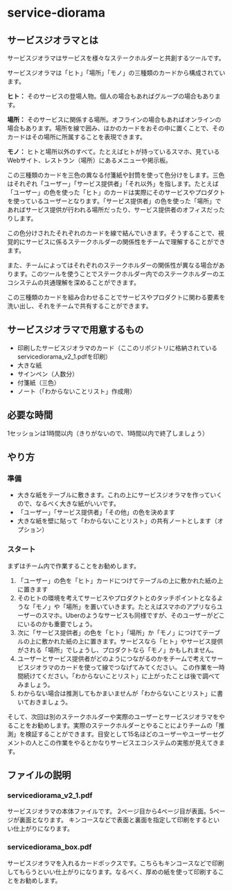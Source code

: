 # service-diorama
## サービスジオラマとは
サービスジオラマはサービスを様々なステークホルダーと共創するツールです。

サービスジオラマは「ヒト」「場所」「モノ」の三種類のカードから構成されています。

__ヒト：__ そのサービスの登場人物。個人の場合もあればグループの場合もあります。

__場所：__ そのサービスに関係する場所。オフラインの場合もあればオンラインの場合もあります。場所を線で囲み、ほかのカードをおその中に置くことで、そのカードはその場所に所属することを表現できます。

__モノ：__ ヒトと場所以外のすべて。たとえばヒトが持っているスマホ、見ているWebサイト、レストラン（場所）にあるメニューや掲示板。

この三種類のカードを三色の異なる付箋紙や封筒を使って色分けをします。三色はそれぞれ「ユーザー」「サービス提供者」「それ以外」を指します。たとえば「ユーザー」の色を使った「ヒト」のカードは実際にそのサービスやプロダクトを使っているユーザーとなります。「サービス提供者」の色を使った「場所」であればサービス提供が行われる場所だったり、サービス提供者のオフィスだったりします。

この色分けされたそれぞれのカードを線で結んでいきます。そうすることで、視覚的にサービスに係るステークホルダーの関係性をチームで理解することができます。

また、チームによってはそれぞれのステークホルダーの関係性が異なる場合があります。このツールを使うことでステークホルダー内でのステークホルダーのエコシステムの共通理解を深めることができます。

この三種類のカードを組み合わせることでサービスやプロダクトに関わる要素を洗い出し、それをチームで共有することができます。
## サービスジオラマで用意するもの
- 印刷したサービスジオラマのカード（ここのリポジトリに格納されているservicediorama_v2_1.pdfを印刷）
- 大きな紙
- サインペン（人数分）
- 付箋紙（三色）
- ノート（「わからないことリスト」作成用）
## 必要な時間
1セッションは1時間以内（きりがないので、1時間以内で終了しましょう）
## やり方
### 準備
- 大きな紙をテーブルに敷きます。これの上にサービスジオラマを作っていくので、なるべく大きな紙がいいです。
- 「ユーザー」「サービス提供者」「その他」の色を決めます
- 大きな紙を壁に貼って「わからないことリスト」の共有ノートとします（オプション）
### スタート
まずはチーム内で作業することをお勧めします。
1. 「ユーザー」の色を「ヒト」カードにつけてテーブルの上に敷かれた紙の上に置きます
1. そのヒトの環境を考えてサービスやプロダクトとのタッチポイントとなるような「モノ」や「場所」を置いていきます。たとえばスマホのアプリならユーザーのスマホ。Uberのようなサービスも同様ですが、そのユーザーがどこにいるのかも重要でしょう。
1. 次に「サービス提供者」の色を「ヒト」「場所」か「モノ」につけてテーブルの上に敷かれた紙の上に置きます。サービスなら「ヒト」やサービス提供がされる「場所」でしょうし、プロダクトなら「モノ」かもしれません。
1. ユーザーとサービス提供者がどのようにつながるのかをチームで考えてサービスジオラマのカードを使って線でつなげてみてください。
この作業を一時間続けてください。「わからないことリスト」に上がったことは後で調べてみましょう。
1. わからない場合は推測してもかまいませんが「わからないことリスト」に書いておきましょう。

そして、次回は別のステークホルダーや実際のユーザーとサービスジオラマをやることをお勧めします。実際のステークホルダーとやることによりチームの「推測」を検証することができます。目安として15名ほどのユーザーやユーザーセグメントの人とこの作業をやるとかなりサービスエコシステムの実態が見えてきます。
## ファイルの説明
### servicediorama_v2_1.pdf
サービスジオラマの本体ファイルです。 2ページ目から4ページ目が表面。5ページが裏面となります。 キンコースなどで表面と裏面を指定して印刷をするといい仕上がりになります。
### servicediorama_box.pdf
サービスジオラマを入れるカードボックスです。こちらもキンコースなどで印刷してもらうといい仕上がりになります。なるべく、厚めの紙を使って印刷することをお勧めします。
